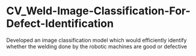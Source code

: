 # CV_Weld-Image-Classification-For-Defect-Identification
Developed an image classification model which would efficiently identify whether the welding done by the robotic machines are good or defective
